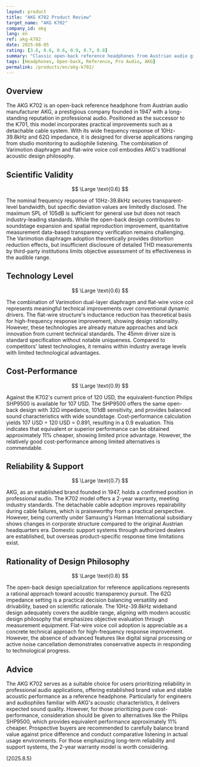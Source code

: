 ```yaml
---
layout: product
title: "AKG K702 Product Review"
target_name: "AKG K702"
company_id: akg
lang: en
ref: akg-k702
date: 2025-08-05
rating: [3.6, 0.6, 0.6, 0.9, 0.7, 0.8]
summary: "Classic open-back reference headphones from Austrian audio giant AKG. Features traditional design with Varimotion diaphragm and flat-wire voice coil, but cost-performance advantage is limited in today's market where equivalent-performance competitors are available at lower prices."
tags: [Headphones, Open-back, Reference, Pro Audio, AKG]
permalink: /products/en/akg-k702/
---
```


## Overview

The AKG K702 is an open-back reference headphone from Austrian audio manufacturer AKG, a prestigious company founded in 1947 with a long-standing reputation in professional audio. Positioned as the successor to the K701, this model incorporates practical improvements such as a detachable cable system. With its wide frequency response of 10Hz-39.8kHz and 62Ω impedance, it is designed for diverse applications ranging from studio monitoring to audiophile listening. The combination of Varimotion diaphragm and flat-wire voice coil embodies AKG's traditional acoustic design philosophy.

## Scientific Validity

$$ \Large \text{0.6} $$

The nominal frequency response of 10Hz-39.8kHz secures transparent-level bandwidth, but specific deviation values are limitedly disclosed. The maximum SPL of 105dB is sufficient for general use but does not reach industry-leading standards. While the open-back design contributes to soundstage expansion and spatial reproduction improvement, quantitative measurement data-based transparency verification remains challenging. The Varimotion diaphragm adoption theoretically provides distortion reduction effects, but insufficient disclosure of detailed THD measurements by third-party institutions limits objective assessment of its effectiveness in the audible range.

## Technology Level

$$ \Large \text{0.6} $$

The combination of Varimotion dual-layer diaphragm and flat-wire voice coil represents meaningful technical improvements over conventional dynamic drivers. The flat-wire structure's inductance reduction has theoretical basis for high-frequency response improvement, showing design rationality. However, these technologies are already mature approaches and lack innovation from current technical standards. The 45mm driver size is standard specification without notable uniqueness. Compared to competitors' latest technologies, it remains within industry average levels with limited technological advantages.

## Cost-Performance

$$ \Large \text{0.9} $$

Against the K702's current price of 120 USD, the equivalent-function Philips SHP9500 is available for 107 USD. The SHP9500 offers the same open-back design with 32Ω impedance, 101dB sensitivity, and provides balanced sound characteristics with wide soundstage. Cost-performance calculation yields 107 USD ÷ 120 USD = 0.891, resulting in a 0.9 evaluation. This indicates that equivalent or superior performance can be obtained approximately 11% cheaper, showing limited price advantage. However, the relatively good cost-performance among limited alternatives is commendable.

## Reliability & Support

$$ \Large \text{0.7} $$

AKG, as an established brand founded in 1947, holds a confirmed position in professional audio. The K702 model offers a 2-year warranty, meeting industry standards. The detachable cable adoption improves repairability during cable failures, which is praiseworthy from a practical perspective. However, being currently under Samsung's Harman International subsidiary shows changes in corporate structure compared to the original Austrian headquarters era. Domestic support systems through authorized dealers are established, but overseas product-specific response time limitations exist.

## Rationality of Design Philosophy

$$ \Large \text{0.8} $$

The open-back design specialization for reference applications represents a rational approach toward acoustic transparency pursuit. The 62Ω impedance setting is a practical decision balancing versatility and drivability, based on scientific rationale. The 10Hz-39.8kHz wideband design adequately covers the audible range, aligning with modern acoustic design philosophy that emphasizes objective evaluation through measurement equipment. Flat-wire voice coil adoption is appreciable as a concrete technical approach for high-frequency response improvement. However, the absence of advanced features like digital signal processing or active noise cancellation demonstrates conservative aspects in responding to technological progress.

## Advice

The AKG K702 serves as a suitable choice for users prioritizing reliability in professional audio applications, offering established brand value and stable acoustic performance as a reference headphone. Particularly for engineers and audiophiles familiar with AKG's acoustic characteristics, it delivers expected sound quality. However, for those prioritizing pure cost-performance, consideration should be given to alternatives like the Philips SHP9500, which provides equivalent performance approximately 11% cheaper. Prospective buyers are recommended to carefully balance brand value against price difference and conduct comparative listening in actual usage environments. For those emphasizing long-term reliability and support systems, the 2-year warranty model is worth considering.

(2025.8.5)
